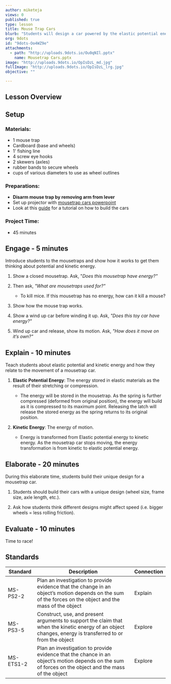 ```yaml
---
author: miketeja
views: 0
published: true
type: lesson
title: Mouse Trap Cars
blurb: "Students will design a car powered by the elastic potential energy of a mouse trap #NGSS-MS-PS2-2 #NGSS-MS-PS3-5 #NGSS-MS-ETS1-2"
org: 9dots
id: "9dots-Oo4WZ9e"
attachments: 
  - path: "http://uploads.9dots.io/Ou0qNIl.pptx"
    name: Mousetrap Cars.pptx
image: "http://uploads.9dots.io/OpIsDzL_md.jpg"
fullImage: "http://uploads.9dots.io/OpIsDzL_lrg.jpg"
objective: ""

---
```


## Lesson Overview

## Setup
### Materials:

- 1 mouse trap
- Cardboard (base and wheels)
- 1' fishing line
- 4 screw eye hooks
- 2 skewers (axles)
- rubber bands to secure wheels
- cups of various diameters to use as wheel outlines

### Preparations:

- **Disarm mouse trap by removing arm from lever**
- Set up projector with [mousetrap cars powerpoint](http://uploads.9dots.io/Ou0qNIl.pptx)
- Look at this [guide](http://www.wikihow.com/Build-a-Mousetrap-Car) for a tutorial on how to build the cars

### Project Time:

- 45 minutes

## Engage - 5 minutes
Introduce students to the mousetraps and show how it works to get them thinking about potential and kinetic energy.

1. Show a closed mousetrap. Ask, "_Does this mousetrap have energy?"_

2. Then ask,  _"What are mousetraps used for?"_
	- To kill mice. If this mousetrap has no energy, how can it kill a mouse?
    
3. Show how the mouse trap works.

4. Show a wind up car before winding it up. Ask,  _"Does this toy car have energy?"_ 

5. Wind up car and release, show its motion. Ask, _"How does it move on it’s own?"_

## Explain - 10 minutes
Teach students about elastic potential and kinetic energy and how they relate to the movement of a mousetrap car.

1. **Elastic Potential Energy**: The energy stored in elastic materials as the result of their stretching or compression.
	- The energy will be stored in the mousetrap. As the spring is further compressed (deformed from original position), the energy will build as it is compressed to its maximum point. Releasing the latch will release the stored energy as the spring returns to its original position.

2. **Kinetic Energy**: The energy of motion.
	- Energy is transformed from Elastic potential energy to kinetic energy. As the mousetrap car stops moving, the energy transformation is from kinetic to elastic potential energy. 

## Elaborate - 20 minutes
During this elaborate time, students build their unique design for a mousetrap car.

1. Students should build their cars with a unique design (wheel size, frame size, axle length, etc.).

2. Ask how students think different designs might affect speed (i.e. bigger wheels = less rolling friction).

## Evaluate - 10 minutes
Time to race!

## Standards
| Standard      | Description   | Connection  |
| ------------- |---------------| ------|
| MS-PS2-2      | Plan an investigation to provide evidence that the change in an object’s motion depends on the sum of the forces on the object and the mass of the object | Explain |
| MS-PS3-5      | Construct, use, and present arguments to support the claim that when the kinetic energy of an object changes, energy is transferred to or from the object |   Explore |
| MS-ETS1-2 	| Plan an investigation to provide evidence that the chance in an object’s motion depends on the sum of forces on the object and the mass of the object   |   Explore |
